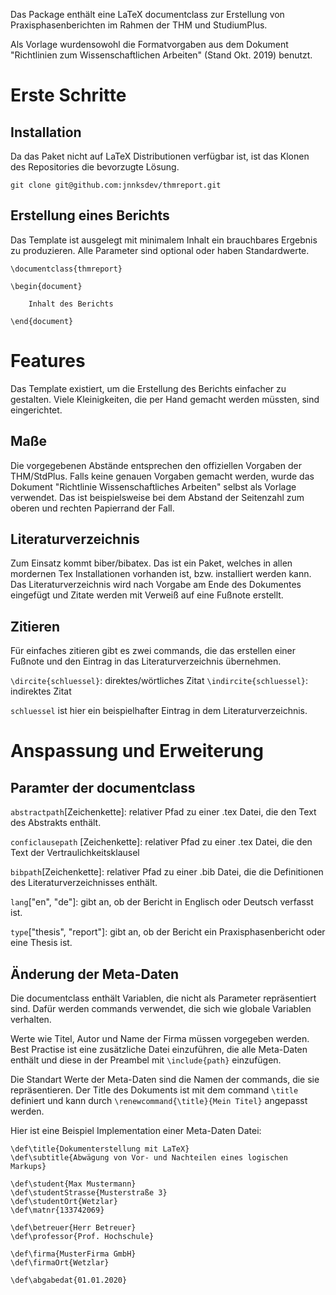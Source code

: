 Das Package enthält eine LaTeX documentclass zur Erstellung von Praxisphasenberichten im Rahmen der THM und StudiumPlus. 

Als Vorlage wurdensowohl die Formatvorgaben aus dem Dokument "Richtlinien zum Wissenschaftlichen Arbeiten" (Stand Okt. 2019) benutzt.

# Erste Schritte
## Installation
Da das Paket nicht auf LaTeX Distributionen verfügbar ist, ist das Klonen des Repositories die bevorzugte Lösung.

`git clone git@github.com:jnnksdev/thmreport.git`

## Erstellung eines Berichts
Das Template ist ausgelegt mit minimalem Inhalt ein brauchbares Ergebnis zu produzieren. Alle Parameter sind optional oder haben Standardwerte.

```
\documentclass{thmreport}

\begin{document}

    Inhalt des Berichts

\end{document}
```

# Features
Das Template existiert, um die Erstellung des Berichts einfacher zu gestalten. Viele Kleinigkeiten, die per Hand gemacht werden müssten, sind eingerichtet.

## Maße
Die vorgegebenen Abstände entsprechen den offiziellen Vorgaben der THM/StdPlus. Falls keine genauen Vorgaben gemacht werden, wurde das Dokument "Richtlinie Wissenschaftliches Arbeiten" selbst als Vorlage verwendet.
Das ist beispielsweise bei dem Abstand der Seitenzahl zum oberen und rechten Papierrand der Fall.




## Literaturverzeichnis
Zum Einsatz kommt biber/bibatex. Das ist ein Paket, welches in allen mordernen Tex Installationen vorhanden ist, bzw. installiert werden kann. 
Das Literaturverzeichnis wird nach Vorgabe am Ende des Dokumentes eingefügt und Zitate werden mit Verweiß auf eine Fußnote erstellt.

## Zitieren
Für einfaches zitieren gibt es zwei commands, die das erstellen einer Fußnote und den Eintrag in das Literaturverzeichnis übernehmen.

`\dircite{schluessel}`: direktes/wörtliches Zitat
`\indircite{schluessel}`: indirektes Zitat

`schluessel` ist hier ein beispielhafter Eintrag in dem Literaturverzeichnis.


# Anspassung und Erweiterung
## Paramter der documentclass
`abstractpath`[Zeichenkette]: relativer Pfad zu einer .tex Datei, die den Text des Abstrakts enthält.

`conficlausepath` [Zeichenkette]: relativer Pfad zu einer .tex Datei, die den Text der Vertraulichkeitsklausel

`bibpath`[Zeichenkette]: relativer Pfad zu einer .bib Datei, die die Definitionen des Literaturverzeichnisses enthält.

`lang`["en", "de"]: gibt an, ob der Bericht in Englisch oder Deutsch verfasst ist.

`type`["thesis", "report"]: gibt an, ob der Bericht ein Praxisphasenbericht oder eine Thesis ist.

## Änderung der Meta-Daten
Die documentclass enthält Variablen, die nicht als Parameter repräsentiert sind. Dafür werden commands verwendet, die sich wie globale Variablen verhalten.

Werte wie Titel, Autor und Name der Firma müssen vorgegeben werden. Best Practise ist eine zusätzliche Datei einzuführen, die alle Meta-Daten enthält und diese in der Preambel mit `\include{path}` einzufügen.

Die Standart Werte der Meta-Daten sind die Namen der commands, die sie repräsentieren. Der Title des Dokuments ist mit dem command `\title` definiert und kann durch `\renewcommand{\title}{Mein Titel}` angepasst werden.

Hier ist eine Beispiel Implementation einer Meta-Daten Datei:
```
\def\title{Dokumenterstellung mit LaTeX}
\def\subtitle{Abwägung von Vor- und Nachteilen eines logischen Markups}

\def\student{Max Mustermann}
\def\studentStrasse{Musterstraße 3}
\def\studentOrt{Wetzlar}
\def\matnr{133742069}

\def\betreuer{Herr Betreuer}
\def\professor{Prof. Hochschule}

\def\firma{MusterFirma GmbH}
\def\firmaOrt{Wetzlar}

\def\abgabedat{01.01.2020}
```